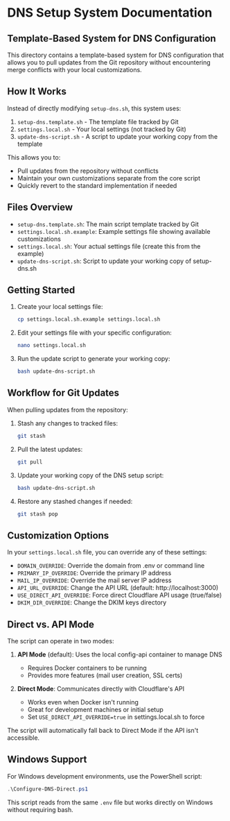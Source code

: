 # DNS Setup System Documentation

## Template-Based System for DNS Configuration

This directory contains a template-based system for DNS configuration that allows you to pull updates from the Git repository without encountering merge conflicts with your local customizations.

## How It Works

Instead of directly modifying `setup-dns.sh`, this system uses:

1. `setup-dns.template.sh` - The template file tracked by Git
2. `settings.local.sh` - Your local settings (not tracked by Git)
3. `update-dns-script.sh` - A script to update your working copy from the template

This allows you to:
- Pull updates from the repository without conflicts
- Maintain your own customizations separate from the core script
- Quickly revert to the standard implementation if needed

## Files Overview

- `setup-dns.template.sh`: The main script template tracked by Git
- `settings.local.sh.example`: Example settings file showing available customizations
- `settings.local.sh`: Your actual settings file (create this from the example)
- `update-dns-script.sh`: Script to update your working copy of setup-dns.sh

## Getting Started

1. Create your local settings file:
   ```bash
   cp settings.local.sh.example settings.local.sh
   ```

2. Edit your settings file with your specific configuration:
   ```bash
   nano settings.local.sh
   ```

3. Run the update script to generate your working copy:
   ```bash
   bash update-dns-script.sh
   ```

## Workflow for Git Updates

When pulling updates from the repository:

1. Stash any changes to tracked files:
   ```bash
   git stash
   ```

2. Pull the latest updates:
   ```bash
   git pull
   ```

3. Update your working copy of the DNS setup script:
   ```bash
   bash update-dns-script.sh
   ```

4. Restore any stashed changes if needed:
   ```bash
   git stash pop
   ```

## Customization Options

In your `settings.local.sh` file, you can override any of these settings:

- `DOMAIN_OVERRIDE`: Override the domain from .env or command line
- `PRIMARY_IP_OVERRIDE`: Override the primary IP address
- `MAIL_IP_OVERRIDE`: Override the mail server IP address
- `API_URL_OVERRIDE`: Change the API URL (default: http://localhost:3000)
- `USE_DIRECT_API_OVERRIDE`: Force direct Cloudflare API usage (true/false)
- `DKIM_DIR_OVERRIDE`: Change the DKIM keys directory

## Direct vs. API Mode

The script can operate in two modes:

1. **API Mode** (default): Uses the local config-api container to manage DNS
   - Requires Docker containers to be running
   - Provides more features (mail user creation, SSL certs)

2. **Direct Mode**: Communicates directly with Cloudflare's API
   - Works even when Docker isn't running
   - Great for development machines or initial setup
   - Set `USE_DIRECT_API_OVERRIDE=true` in settings.local.sh to force

The script will automatically fall back to Direct Mode if the API isn't accessible.

## Windows Support

For Windows development environments, use the PowerShell script:

```powershell
.\Configure-DNS-Direct.ps1
```

This script reads from the same `.env` file but works directly on Windows without requiring bash.
